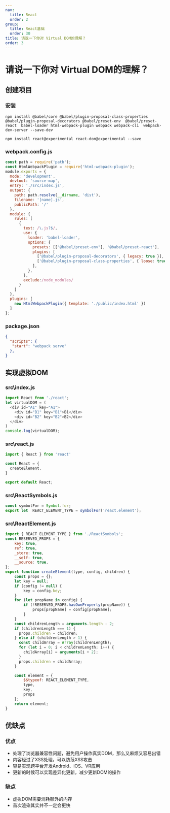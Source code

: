 ```yaml
---
nav:
  title: React
  order: 2
group:
  title: React基础
  order: 30
title: 请说一下你对 Virtual DOM的理解？
order: 3
---
```


# 请说一下你对 Virtual DOM的理解？

## 创建项目

### 安装

```shell
npm install @babel/core @babel/plugin-proposal-class-properties @babel/plugin-proposal-decorators @babel/preset-env  @babel/preset-react  babel-loader html-webpack-plugin webpack webpack-cli  webpack-dev-server --save-dev
```

```shell
npm install react@experimental react-dom@experimental --save
```

### webpack.config.js

```js
const path = require('path');
const HtmlWebpackPlugin = require('html-webpack-plugin');
module.exports = {
  mode: 'development',
  devtool: 'source-map',
  entry: './src/index.js',
  output: {
    path: path.resolve(__dirname, 'dist'),
    filename: '[name].js',
    publicPath: '/'
  },
  module: {
    rules: [
      {
        test: /\.js?$/,
        use: {
          loader: 'babel-loader',
          options: {
            presets: [["@babel/preset-env"], '@babel/preset-react'],
            plugins: [
              ['@babel/plugin-proposal-decorators', { legacy: true }],
              ['@babel/plugin-proposal-class-properties', { loose: true }],
            ],
          },
        },
        exclude:/node_modules/
      }
    ]
  },
  plugins: [
    new HtmlWebpackPlugin({ template: './public/index.html' })
  ]
};
```

### package.json

```json
{
  "scripts": {
   "start": "webpack serve"
  },
}
```

## 实现虚拟DOM

### src\index.js

```js
import React from './react';
let virtualDOM = (
  <div id="A1" key="A1">
    <div id="B1" key="B1">B1</div>
    <div id="B2" key="B2">B2</div>
  </div>
)
console.log(virtualDOM);
```

### src\react.js

```js
import { React } from 'react'

const React = {
  createElement,
}

export default React;
```

### src\ReactSymbols.js

```js
const symbolFor = Symbol.for;
export let  REACT_ELEMENT_TYPE = symbolFor('react.element');
```

### src\ReactElement.js

```js
import { REACT_ELEMENT_TYPE } from './ReactSymbols';
const RESERVED_PROPS = {
    key: true,
    ref: true,
    _store: true,
    __self: true,
    __source: true,
};
export function createElement(type, config, children) {
    const props = {};
    let key = null;
    if (config != null) {
        key = config.key;
    }
    for (let propName in config) {
        if (!RESERVED_PROPS.hasOwnProperty(propName)) {
            props[propName] = config[propName];
        }
    }
    const childrenLength = arguments.length - 2;
    if (childrenLength === 1) {
      props.children = children;
    } else if (childrenLength > 1) {
      const childArray = Array(childrenLength);
      for (let i = 0; i < childrenLength; i++) {
        childArray[i] = arguments[i + 2];
      }
      props.children = childArray;
    }

    const element = {
        $$typeof: REACT_ELEMENT_TYPE,
        type,
        key,
        props
    };
    return element;
}
```

## 优缺点

### 优点

- 处理了浏览器兼容性问题，避免用户操作真实DOM，那么又麻烦又容易出错
- 内容经过了XSS处理，可以防范XSS攻击
- 容易实现跨平台开发Android、iOS、VR应用
- 更新的时候可以实现差异化更新，减少更新DOM的操作

### 缺点

- 虚拟DOM需要消耗额外的内存
- 首次渲染其实并不一定会更快

